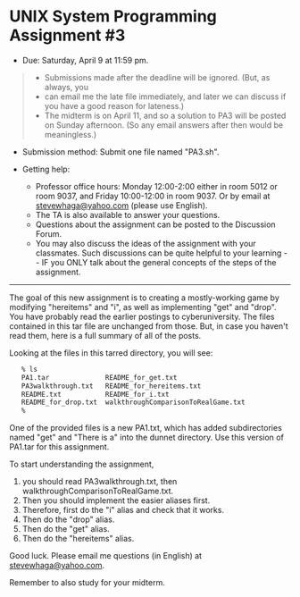 # UNIX System Programming Assignment #3

- Due: Saturday, April 9  at  11:59 pm.

> - Submissions made after the deadline will be ignored. (But, as always, you
> - can email me the late file immediately, and later we can discuss if you have a good reason for lateness.)
> - The midterm is on April 11, and so a solution to PA3 will be posted on Sunday afternoon. (So any email answers after then would be meaningless.)

- Submission method: Submit one file named "PA3.sh".

- Getting help:
  - Professor office hours: Monday 12:00-2:00 either in room 5012 or room 9037, and Friday 10:00-12:00 in room 9037.  Or by email at stevewhaga@yahoo.com (please use English).
  - The TA is also available to answer your questions.
  - Questions about the assignment can be posted to the Discussion Forum.
  - You may also discuss the ideas of the assignment with your classmates. Such discussions can be quite helpful to your learning -- IF you ONLY talk about the general concepts of the steps of the assignment.

---

The goal of this new assignment is to creating a mostly-working game by modifying "hereitems" and "i", as well as implementing "get" and "drop".
You have probably read the earlier postings to cyberuniversity. The files contained in this tar file are unchanged from those.
But, in case you haven't read them, here is a full summary of all of the posts.

Looking at the files in this tarred directory, you will see:

```bash
   % ls
   PA1.tar              README_for_get.txt
   PA3walkthrough.txt   README_for_hereitems.txt
   README.txt           README_for_i.txt
   README_for_drop.txt  walkthroughComparisonToRealGame.txt
   %
```

One of the provided files is a new PA1.txt, which has added subdirectories named "get" and "There is a" into the dunnet directory.
Use this version of PA1.tar for this assignment.

To start understanding the assignment,

1. you should read PA3walkthrough.txt, then walkthroughComparisonToRealGame.txt.
2. Then you should implement the easier aliases first.
3. Therefore, first do the "i" alias and check that it works.
4. Then do the "drop" alias.
5. Then do the "get" alias.
6. Then do the "hereitems" alias.

Good luck. Please email me questions (in English) at stevewhaga@yahoo.com.

Remember to also study for your midterm.
